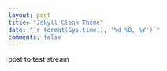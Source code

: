 ```yaml
---
layout: post
title: "Jekyll Clean Theme"
date: "`r format(Sys.time(), '%d %B, %Y')`"
comments: false
---
```

post to test stream
